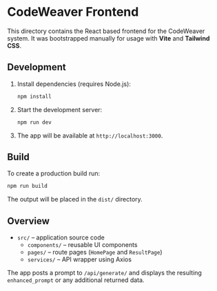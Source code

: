 # CodeWeaver Frontend

This directory contains the React based frontend for the CodeWeaver system.
It was bootstrapped manually for usage with **Vite** and **Tailwind CSS**.

## Development

1. Install dependencies (requires Node.js):
   ```bash
   npm install
   ```
2. Start the development server:
   ```bash
   npm run dev
   ```
3. The app will be available at `http://localhost:3000`.

## Build

To create a production build run:

```bash
npm run build
```

The output will be placed in the `dist/` directory.

## Overview

- `src/` – application source code
  - `components/` – reusable UI components
  - `pages/` – route pages (`HomePage` and `ResultPage`)
  - `services/` – API wrapper using Axios

The app posts a prompt to `/api/generate/` and displays the resulting
`enhanced_prompt` or any additional returned data.
